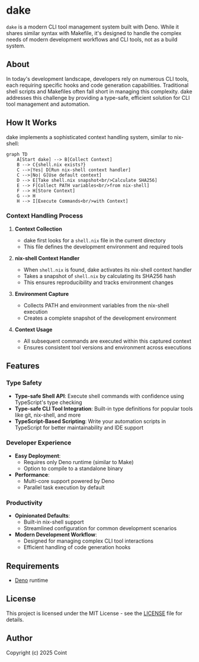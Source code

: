 # dake

`dake` is a modern CLI tool management system built with Deno. While it shares similar syntax with Makefile, it's designed to handle the complex needs of modern development workflows and CLI tools, not as a build system.

## About

In today's development landscape, developers rely on numerous CLI tools, each requiring specific hooks and code generation capabilities. Traditional shell scripts and Makefiles often fall short in managing this complexity. dake addresses this challenge by providing a type-safe, efficient solution for CLI tool management and automation.

## How It Works

dake implements a sophisticated context handling system, similar to nix-shell:

```mermaid
graph TD
    A[Start dake] --> B[Collect Context]
    B --> C{shell.nix exists?}
    C -->|Yes| D[Run nix-shell context handler]
    C -->|No| G[Use default context]
    D --> E[Take shell.nix snapshot<br/>Calculate SHA256]
    E --> F[Collect PATH variables<br/>from nix-shell]
    F --> H[Store Context]
    G --> H
    H --> I[Execute Commands<br/>with Context]
```

### Context Handling Process

1. **Context Collection**
   - dake first looks for a `shell.nix` file in the current directory
   - This file defines the development environment and required tools

2. **nix-shell Context Handler**
   - When `shell.nix` is found, dake activates its nix-shell context handler
   - Takes a snapshot of `shell.nix` by calculating its SHA256 hash
   - This ensures reproducibility and tracks environment changes

3. **Environment Capture**
   - Collects PATH and environment variables from the nix-shell execution
   - Creates a complete snapshot of the development environment

4. **Context Usage**
   - All subsequent commands are executed within this captured context
   - Ensures consistent tool versions and environment across executions

## Features

### Type Safety
- **Type-safe Shell API**: Execute shell commands with confidence using TypeScript's type checking
- **Type-safe CLI Tool Integration**: Built-in type definitions for popular tools like git, nix-shell, and more
- **TypeScript-Based Scripting**: Write your automation scripts in TypeScript for better maintainability and IDE support

### Developer Experience
- **Easy Deployment**: 
  - Requires only Deno runtime (similar to Make)
  - Option to compile to a standalone binary
- **Performance**:
  - Multi-core support powered by Deno
  - Parallel task execution by default

### Productivity
- **Opinionated Defaults**:
  - Built-in nix-shell support
  - Streamlined configuration for common development scenarios
- **Modern Development Workflow**:
  - Designed for managing complex CLI tool interactions
  - Efficient handling of code generation hooks

## Requirements

- [Deno](https://deno.land/) runtime

## License

This project is licensed under the MIT License - see the [LICENSE](LICENSE) file for details.

## Author

Copyright (c) 2025 Coint
